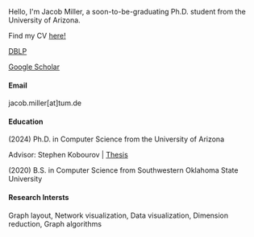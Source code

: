 
Hello, I'm Jacob Miller, a soon-to-be-graduating Ph.D. student from the University of Arizona. 

Find my CV <a href="miller_cv.pdf">here!</a>

<a href="https://dblp.org/pid/188/3408-1.html">DBLP</a>

<a href="https://scholar.google.com/citations?user=kggsAH0AAAAJ&hl=en&oi=ao">Google Scholar</a>

#### Email
jacob.miller[at]tum.de

#### Education
(2024) Ph.D. in Computer Science from the University of Arizona

Advisor: Stephen Kobourov | <a href="https://jacoblmiller.github.io/homepage/papers/thesis-final.pdf">Thesis</a>

(2020) B.S. in Computer Science from Southwestern Oklahoma State University

#### Research Intersts
Graph layout, Network visualization, Data visualization, Dimension reduction, Graph algorithms